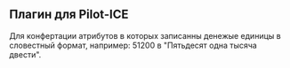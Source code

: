 ## Плагин для Pilot-ICE

Для конфертации атрибутов в которых записанны денежые единицы в словестный формат, например:
51200 в "Пятьдесят одна тысяча двести".
